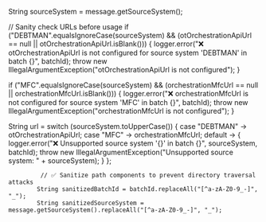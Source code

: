 String sourceSystem = message.getSourceSystem();

// Sanity check URLs before usage
if ("DEBTMAN".equalsIgnoreCase(sourceSystem) && (otOrchestrationApiUrl == null || otOrchestrationApiUrl.isBlank())) {
    logger.error("❌ otOrchestrationApiUrl is not configured for source system 'DEBTMAN' in batch {}", batchId);
    throw new IllegalArgumentException("otOrchestrationApiUrl is not configured");
}

if ("MFC".equalsIgnoreCase(sourceSystem) && (orchestrationMfcUrl == null || orchestrationMfcUrl.isBlank())) {
    logger.error("❌ orchestrationMfcUrl is not configured for source system 'MFC' in batch {}", batchId);
    throw new IllegalArgumentException("orchestrationMfcUrl is not configured");
}

String url = switch (sourceSystem.toUpperCase()) {
    case "DEBTMAN" -> otOrchestrationApiUrl;
    case "MFC" -> orchestrationMfcUrl;
    default -> {
        logger.error("❌ Unsupported source system '{}' in batch {}", sourceSystem, batchId);
        throw new IllegalArgumentException("Unsupported source system: " + sourceSystem);
    }
};


             // ✅ Sanitize path components to prevent directory traversal attacks
            String sanitizedBatchId = batchId.replaceAll("[^a-zA-Z0-9_-]", "_");
            String sanitizedSourceSystem = message.getSourceSystem().replaceAll("[^a-zA-Z0-9_-]", "_");
